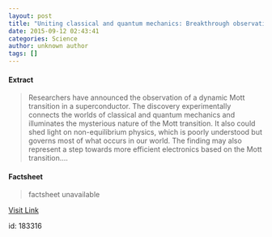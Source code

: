 ```yaml
---
layout: post
title: "Uniting classical and quantum mechanics: Breakthrough observation of Mott transition in a superconductor"
date: 2015-09-12 02:43:41
categories: Science
author: unknown author
tags: []
---
```



#### Extract
>Researchers have announced the observation of a dynamic Mott transition in a superconductor. The discovery experimentally connects the worlds of classical and quantum mechanics and illuminates the mysterious nature of the Mott transition. It also could shed light on non-equilibrium physics, which is poorly understood but governs most of what occurs in our world. The finding may also represent a step towards more efficient electronics based on the Mott transition....

#### Factsheet
>factsheet unavailable

[Visit Link](http://www.sciencedaily.com/releases/2015/09/150911224341.htm)

id:  183316
